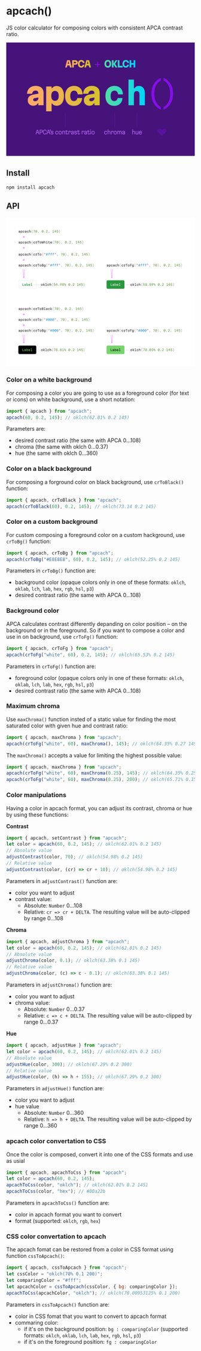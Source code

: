 # apcach()

JS color calculator for composing colors with consistent APCA contrast ratio.

<img src="img/cover.png" alt="apcach = apca + oklch">

## Install

```bash
npm install apcach
```

## API

<img src="img/api-composing.png" alt="composing colors using apcach">

### Color on a white background

For composing a color you are going to use as a foreground color (for text or icons) on white background, use a short notation:

```js
import { apcach } from "apcach";
apcach(60, 0.2, 145); // oklch(62.01% 0.2 145)
```

Parameters are:

- desired contrast ratio (the same with APCA 0...108)
- chroma (the same with oklch 0...0.37)
- hue (the same with oklch 0...360)

### Color on a black background

For composing a forground color on black background, use `crToBlack()` function:

```js
import { apcach, crToBlack } from "apcach";
apcach(crToBlack(60), 0.2, 145); // oklch(73.14 0.2 145)
```

### Color on a custom background

For custom composing a foreground color on a custom hackground, use `crToBg()` function:

```js
import { apcach, crToBg } from "apcach";
apcach(crToBg("#E8E8E8", 60), 0.2, 145); // oklch(52.25% 0.2 145)
```

Parameters in `crToBg()` function are:

- background color (opaque colors only in one of these formats: `oklch`, `oklab`, `lch`, `lab`, `hex`, `rgb`, `hsl`, `p3`)
- desired contrast ratio (the same with APCA 0...108)

### Background color

APCA calculates contrast differently depanding on color position – on the background or in the foreground. So if you want to compose a color and use in on background, use `crToFg()` function:

```js
import { apcach, crToFg } from "apcach";
apcach(crToFg("white", 60), 0.2, 145); // oklch(65.53% 0.2 145)
```

Parameters in `crToFg()` function are:

- foreground color (opaque colors only in one of these formats: `oklch`, `oklab`, `lch`, `lab`, `hex`, `rgb`, `hsl`, `p3`)
- desired contrast ratio (the same with APCA 0...108)

### Maximum chroma

Use `maxChroma()` function insted of a static value for finding the most saturated color with given hue and contrast ratio:

```js
import { apcach, maxChroma } from "apcach";
apcach(crToFg("white", 60), maxChroma(), 145); // oklch(64.35% 0.27 145)
```

The `maxChroma()` accepts a value for limiting the highest possible value:

```js
import { apcach, maxChroma } from "apcach";
apcach(crToFg("white", 60), maxChroma(0.25), 145); // oklch(64.35% 0.25 145)
apcach(crToFg("white", 60), maxChroma(0.25), 200); // oklch(65.71% 0.15 200)
```

### Color manipulations

Having a color in apcach format, you can adjust its contrast, chroma or hue by using these functions:

**Contrast**

```js
import { apcach, setContrast } from "apcach";
let color = apcach(60, 0.2, 145); // oklch(62.01% 0.2 145)
// Absolute value
adjustContrast(color, 70); // oklch(54.98% 0.2 145)
// Relative value
adjustContrast(color, (cr) => cr + 10); // oklch(54.98% 0.2 145)
```

Parameters in `adjustContrast()` function are:

- color you want to adjust
- contrast value:
  - Absolute: `Number` 0...108
  - Relative: `cr => cr + DELTA`. The resulting value will be auto-clipped by range 0...108

**Chroma**

```js
import { apcach, adjustChroma } from "apcach";
let color = apcach(60, 0.2, 145); // oklch(62.01% 0.2 145)
// Absolute value
adjustChroma(color, 0.1); // oklch(63.38% 0.1 145)
// Relative value
adjustChroma(color, (c) => c - 0.1); // oklch(63.38% 0.1 145)
```

Parameters in `adjustChroma()` function are:

- color you want to adjust
- chroma value:
  - Absolute: `Number` 0...0.37
  - Relative: `c => c + DELTA`. The resulting value will be auto-clipped by range 0...0.37

**Hue**

```js
import { apcach, adjustHue } from "apcach";
let color = apcach(60, 0.2, 145); // oklch(62.01% 0.2 145)
// Absolute value
adjustHue(color, 300); // oklch(67.29% 0.2 300)
// Relative value
adjustHue(color, (h) => h + 155); // oklch(67.29% 0.2 300)
```

Parameters in `adjustHue()` function are:

- color you want to adjust
- hue value
  - Absolute: `Number` 0...360
  - Relative: `h => h + DELTA`. The resulting value will be auto-clipped by range 0...360

### apcach color convertation to CSS

Once the color is composed, convert it into one of the CSS formats and use as usial

```js
import { apcach, apcachToCss } from "apcach";
let color = apcach(60, 0.2, 145);
apcachToCss(color, "oklch"); // oklch(62.01% 0.2 145)
apcachToCss(color, "hex"); // #00a22b
```

Parameters in `apcachToCss()` function are:

- color in apcach format you want to convert
- format (supported: `oklch`, `rgb`, `hex`)

### CSS color convertation to apcach

The apcach fomat can be restored from a color in CSS format using function `cssToApcach()`:

```js
import { apcach, cssToApcach } from "apcach";
let cssColor = "oklch(70% 0.1 200)";
let comparingColor = "#fff";
let apcachColor = cssToApcach(cssColor, { bg: comparingColor });
apcachToCss(apcachColor, "oklch"); // oklch(70.00953125% 0.1 200)
```

Parameters in `cssToApcach()` function are:

- color in CSS fomat that you want to convert to apcach format
- commaring color:
  - if it's on the background position: `bg : comparingColor` (supported formats: `oklch`, `oklab`, `lch`, `lab`, `hex`, `rgb`, `hsl`, `p3`)
  - if it's on the foreground position: `fg : comparingColor`
